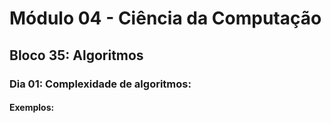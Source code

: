 # Módulo 04 - Ciência da Computação
## Bloco 35: Algoritmos
### Dia 01: Complexidade de algoritmos:
#### Exemplos:
